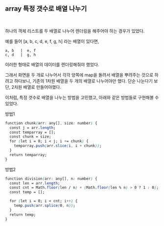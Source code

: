 ## array 특정 갯수로 배열 나누기
<br>

하나의 객체 리스트를 두 배열로 나누어 렌더링을 해주어야 하는 경우가 있었다.

예를 들어 [a, b, c, d, e, f, g, h] 라는 배열이 있다면,

```
a, b   |  e, f
c, d   |  g, h
```
이러한 형태로 배열의 데이터를 렌더링해줘야 했었다.

그래서 화면을 두 개로 나누어서 각각 양쪽에 map을 돌려서 배열을 뿌려주는 것으로 하려고 하다보니, 기존의 1차원 배열을 두 개의 배열로 나누어야만 했다. 단순 나눈다기 보단, 2차원 배열로 만들어야했다.

이처럼, 특정 갯수로 배열을 나누는 방법을 고민했고,
아래와 같은 방법들로 구현해볼 수 있었다.

방법1

```css
function chunk(arr: any[], size: number) {
  const j = arr.length;
  const temparray = [];
  const chunk = size;
  for (let i = 0; i < j; i += chunk) {
    temparray.push(arr.slice(i, i + chunk));
  }
  return temparray;
}
```


방법2

```css
function division(arr: any[], n: number) {
  const len = arr.length;
  const cnt = Math.floor(len / n) + (Math.floor(len % n) > 0 ? 1 : 0);
  const temp = [];

  for (let i = 0; i < cnt; i++) {
    temp.push(arr.splice(0, n));
  }
  return temp;
}
```

